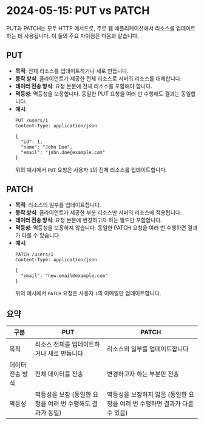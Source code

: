 # 2024-05-15: PUT vs PATCH

PUT과 PATCH는 모두 HTTP 메서드로, 주로 웹 애플리케이션에서 리소스를 업데이트하는 데 사용됩니다. 이 둘의 주요 차이점은 다음과 같습니다.

## PUT

- **목적**: 전체 리소스를 업데이트하거나 새로 만듭니다.
- **동작 방식**: 클라이언트가 제공한 전체 리소스로 서버의 리소스를 대체합니다.
- **데이터 전송 방식**: 요청 본문에 전체 리소스를 포함해야 합니다.
- **멱등성**: 멱등성을 보장합니다. 동일한 PUT 요청을 여러 번 수행해도 결과는 동일합니다.
- **예시**: 
    ```http
    PUT /users/1
    Content-Type: application/json

    {
      "id": 1,
      "name": "John Doe",
      "email": "john.doe@example.com"
    }
    ```
    위의 예시에서 `PUT` 요청은 사용자 `1`의 전체 리소스를 업데이트합니다.

## PATCH

- **목적**: 리소스의 일부를 업데이트합니다.
- **동작 방식**: 클라이언트가 제공한 부분 리소스만 서버의 리소스에 적용됩니다.
- **데이터 전송 방식**: 요청 본문에 변경하고자 하는 필드만 포함합니다.
- **멱등성**: 멱등성을 보장하지 않습니다. 동일한 PATCH 요청을 여러 번 수행하면 결과가 다를 수 있습니다.
- **예시**:
    ```http
    PATCH /users/1
    Content-Type: application/json

    {
      "email": "new.email@example.com"
    }
    ```
    위의 예시에서 `PATCH` 요청은 사용자 `1`의 이메일만 업데이트합니다.

## 요약

| 구분   | PUT                                                                                         | PATCH                                                                     |
|--------|---------------------------------------------------------------------------------------------|-------------------------------------------------------------------------|
| 목적   | 리소스 전체를 업데이트하거나 새로 만듭니다                                                   | 리소스의 일부를 업데이트합니다                                           |
| 데이터 전송 방식 | 전체 데이터를 전송                                                                  | 변경하고자 하는 부분만 전송                                              |
| 멱등성 | 멱등성을 보장 (동일한 요청을 여러 번 수행해도 결과가 동일)                                   | 멱등성을 보장하지 않음 (동일한 요청을 여러 번 수행하면 결과가 다를 수 있음) |

